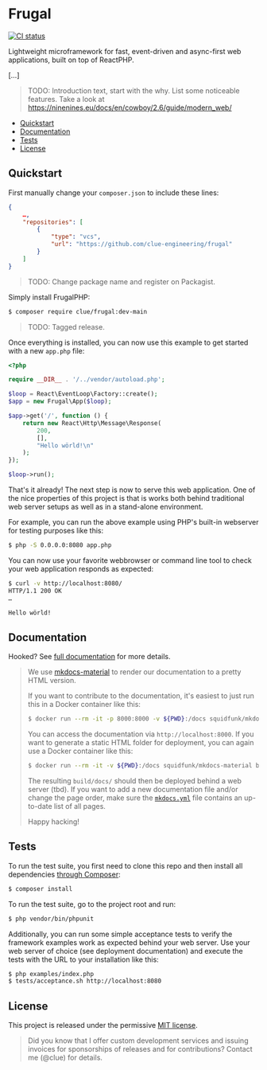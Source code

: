 # Frugal

[![CI status](https://github.com/clue/frugalphp-incubator/workflows/CI/badge.svg)](https://github.com/clue/frugalphp-incubator/actions)

Lightweight microframework for fast, event-driven and async-first web applications, built on top of ReactPHP.

[…]

> TODO: Introduction text, start with the why. List some noticeable features.
  Take a look at https://ninenines.eu/docs/en/cowboy/2.6/guide/modern_web/

* [Quickstart](#quickstart)
* [Documentation](#documentation)
* [Tests](#tests)
* [License](#license)

## Quickstart

First manually change your `composer.json` to include these lines:

```json
{
    …,
    "repositories": [
        {
            "type": "vcs",
            "url": "https://github.com/clue-engineering/frugal"
        }
    ]
}
```

> TODO: Change package name and register on Packagist.

Simply install FrugalPHP:

```bash
$ composer require clue/frugal:dev-main
```

> TODO: Tagged release.

Once everything is installed, you can now use this example to get started with
a new `app.php` file:

```php
<?php

require __DIR__ . '/../vendor/autoload.php';

$loop = React\EventLoop\Factory::create();
$app = new Frugal\App($loop);

$app->get('/', function () {
    return new React\Http\Message\Response(
        200,
        [],
        "Hello wörld!\n"
    );
});

$loop->run();
```

That's it already! The next step is now to serve this web application.
One of the nice properties of this project is that is works both behind
traditional web server setups as well as in a stand-alone environment.

For example, you can run the above example using PHP's built-in webserver for
testing purposes like this:

```bash
$ php -S 0.0.0.0:8080 app.php
```

You can now use your favorite webbrowser or command line tool to check your web
application responds as expected:

```bash
$ curl -v http://localhost:8080/
HTTP/1.1 200 OK
…

Hello wörld!
```

## Documentation

Hooked?
See [full documentation](docs/) for more details.

>   We use [mkdocs-material](https://squidfunk.github.io/mkdocs-material/) to
>   render our documentation to a pretty HTML version.
>
>   If you want to contribute to the documentation, it's easiest to just run
>   this in a Docker container like this:
>
>   ```bash
>   $ docker run --rm -it -p 8000:8000 -v ${PWD}:/docs squidfunk/mkdocs-material
>   ```
>
>   You can access the documentation via `http://localhost:8000`.
>   If you want to generate a static HTML folder for deployment, you can again
>   use a Docker container like this:
>
>   ```bash
>   $ docker run --rm -it -v ${PWD}:/docs squidfunk/mkdocs-material build
>   ```
>
>   The resulting `build/docs/` should then be deployed behind a web server (tbd).
>   If you want to add a new documentation file and/or change the page order, make sure the [`mkdocs.yml`](mkdocs.yml)
>   file contains an up-to-date list of all pages.
>
>   Happy hacking!

## Tests

To run the test suite, you first need to clone this repo and then install all
dependencies [through Composer](https://getcomposer.org/):

```bash
$ composer install
```

To run the test suite, go to the project root and run:

```bash
$ php vendor/bin/phpunit
```

Additionally, you can run some simple acceptance tests to verify the framework
examples work as expected behind your web server. Use your web server of choice
(see deployment documentation) and execute the tests with the URL to your
installation like this:

```bash
$ php examples/index.php
$ tests/acceptance.sh http://localhost:8080
```

## License

This project is released under the permissive [MIT license](LICENSE).

> Did you know that I offer custom development services and issuing invoices for
  sponsorships of releases and for contributions? Contact me (@clue) for details.
